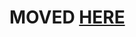 # MOVED [HERE](https://github.com/dyne/starters/tree/main/cliroom/%7B%7Bcookiecutter.project_slug%7D%7D)
